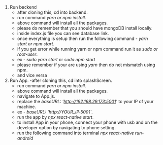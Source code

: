 1. Run backend
   - after cloning this, cd into backend.
   - run command _yarn or npm install_.
   - above command will install all the packages.
   - please do remember that you should have mongoDB install locally.
   - inside index.js file you can see database link.
   - once everything is setup then run the following command - _yarn start or npm start_.
   - if you get error while running yarn or npm command run it as _sudo or root-user_.
   - ex - _sudo yarn start_ or _sudo npm start_
   - please remember if your are using _yarn_ then do not mismatch using npm.
   - and vice versa
2. Run App.
   -after cloning this, cd into splashScreen.
   - run command _yarn or npm install_.
   - above command will install all the packages.
   - navigate to App.js.
   - replace the _baseURL: 'http://192.168.29.173:5001'_ to your IP of your machine.
   - ex - _baseURL: 'http://YOUR_IP:5001'_.
   - run the app by _npx react-native start_.
   - to install App in your phone, connect your phone with usb and on the developer option by navigating to phone setting.
   - run the following command into terminal _npx react-native run-android_
